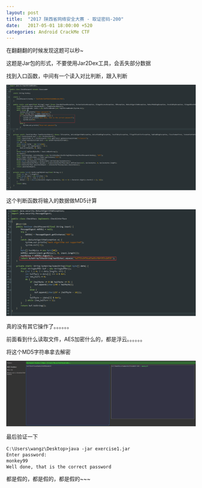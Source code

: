 ```yaml
---
layout: post
title:  "2017 陕西省网络安全大赛 - 取证密码-200"
date:   2017-05-01 18:00:00 +520
categories: Android CrackMe CTF 
---
```


在翻翻翻的时候发现这题可以秒~

这题是Jar包的形式，不要使用Jar2Dex工具，会丢失部分数据

找到入口函数，中间有一个读入对比判断，跟入判断

![1.png](/assets/resources/1E85BA5B8337D7D79F56C35321DDF326.png)

这个判断函数将输入的数据做MD5计算

![2.png](/assets/resources/3A5727F19B524FD72FF8AFDD202C2FAE.png)

真的没有其它操作了。。。。。。

前面看到什么读取文件，AES加密什么的，都是浮云。。。。。。

将这个MD5字符串拿去解密

![3.png](/assets/resources/662DC67AB7D1C250A3CDB3B2A33DC500.png)

最后验证一下
```
C:\Users\wangz\Desktop>java -jar exercise1.jar
Enter password:
monkey99
Well done, that is the correct password
```

都是假的，都是假的，都是假的~~~